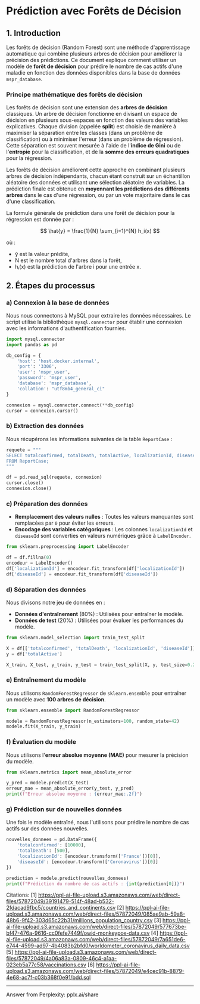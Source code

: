 # Prédiction avec Forêts de Décision

## 1. Introduction

Les forêts de décision (Random Forest) sont une méthode d'apprentissage automatique qui combine plusieurs arbres de décision pour améliorer la précision des prédictions. Ce document explique comment utiliser un modèle de **forêt de décision** pour prédire le nombre de cas actifs d'une maladie en fonction des données disponibles dans la base de données `mspr_database`.

### Principe mathématique des forêts de décision

Les forêts de décision sont une extension des **arbres de décision** classiques. Un arbre de décision fonctionne en divisant un espace de décision en plusieurs sous-espaces en fonction des valeurs des variables explicatives. Chaque division (appelée **split**) est choisie de manière à maximiser la séparation entre les classes (dans un problème de classification) ou à minimiser l'erreur (dans un problème de régression). Cette séparation est souvent mesurée à l'aide de l'**indice de Gini** ou de l'**entropie** pour la classification, et de la **somme des erreurs quadratiques** pour la régression.

Les forêts de décision améliorent cette approche en combinant plusieurs arbres de décision indépendants, chacun étant construit sur un échantillon aléatoire des données et utilisant une sélection aléatoire de variables. La prédiction finale est obtenue en **moyennant les prédictions des différents arbres** dans le cas d'une régression, ou par un vote majoritaire dans le cas d'une classification.

La formule générale de prédiction dans une forêt de décision pour la régression est donnée par :

$$ \hat{y} = \frac{1}{N} \sum_{i=1}^{N} h_i(x) $$

où :
-   ŷ est la valeur prédite,
-   N est le nombre total d'arbres dans la forêt,
-   hᵢ(x) est la prédiction de l'arbre i pour une entrée x.

## 2. Étapes du processus

### a) Connexion à la base de données

Nous nous connectons à MySQL pour extraire les données nécessaires. Le script utilise la bibliothèque `mysql.connector` pour établir une connexion avec les informations d'authentification fournies.

```python
import mysql.connector
import pandas as pd

db_config = {
    'host': 'host.docker.internal',
    'port': '3306',
    'user': 'mspr_user',
    'password': 'mspr_user',
    'database': 'mspr_database',
    'collation': "utf8mb4_general_ci"
}

connexion = mysql.connector.connect(**db_config)
cursor = connexion.cursor()
```

### b) Extraction des données

Nous récupérons les informations suivantes de la table `ReportCase` :

```python
requete = """
SELECT totalconfirmed, totalDeath, totalActive, localizationId, diseaseId 
FROM ReportCase;
"""

df = pd.read_sql(requete, connexion)
cursor.close()
connexion.close()
```

### c) Préparation des données

- **Remplacement des valeurs nulles** : Toutes les valeurs manquantes sont remplacées par `0` pour éviter les erreurs.
- **Encodage des variables catégoriques** : Les colonnes `localizationId` et `diseaseId` sont converties en valeurs numériques grâce à `LabelEncoder`.

```python
from sklearn.preprocessing import LabelEncoder

df = df.fillna(0)
encodeur = LabelEncoder()
df['localizationId'] = encodeur.fit_transform(df['localizationId'])
df['diseaseId'] = encodeur.fit_transform(df['diseaseId'])
```

### d) Séparation des données

Nous divisons notre jeu de données en :
- **Données d'entraînement** (80%) : Utilisées pour entraîner le modèle.
- **Données de test** (20%) : Utilisées pour évaluer les performances du modèle.

```python
from sklearn.model_selection import train_test_split

X = df[['totalconfirmed', 'totalDeath', 'localizationId', 'diseaseId']]
y = df['totalActive']

X_train, X_test, y_train, y_test = train_test_split(X, y, test_size=0.2, random_state=42)
```

### e) Entraînement du modèle

Nous utilisons `RandomForestRegressor` de `sklearn.ensemble` pour entraîner un modèle avec **100 arbres de décision**.

```python
from sklearn.ensemble import RandomForestRegressor

modele = RandomForestRegressor(n_estimators=100, random_state=42)
modele.fit(X_train, y_train)
```

### f) Évaluation du modèle

Nous utilisons l'**erreur absolue moyenne (MAE)** pour mesurer la précision du modèle.

```python
from sklearn.metrics import mean_absolute_error

y_pred = modele.predict(X_test)
erreur_mae = mean_absolute_error(y_test, y_pred)
print(f"Erreur absolue moyenne : {erreur_mae:.2f}")
```

### g) Prédiction sur de nouvelles données

Une fois le modèle entraîné, nous l'utilisons pour prédire le nombre de cas actifs sur des données nouvelles.

```python
nouvelles_donnees = pd.DataFrame({
    'totalconfirmed': [10000],
    'totalDeath': [500],
    'localizationId': [encodeur.transform(['France'])[0]],
    'diseaseId': [encodeur.transform(['Coronavirus'])[0]]
})

prediction = modele.predict(nouvelles_donnees)
print(f"Prédiction du nombre de cas actifs : {int(prediction[0])}")
```

Citations:
[1] https://ppl-ai-file-upload.s3.amazonaws.com/web/direct-files/57872049/39191479-514f-48ad-b532-2fdacad9fbc5/countries_and_continents.csv
[2] https://ppl-ai-file-upload.s3.amazonaws.com/web/direct-files/57872049/085ae9ab-59a8-48b6-9f42-303d65c22b31/millions_population_country.csv
[3] https://ppl-ai-file-upload.s3.amazonaws.com/web/direct-files/57872049/577673be-bf47-476a-9616-cc0fefe7449f/owid-monkeypox-data.csv
[4] https://ppl-ai-file-upload.s3.amazonaws.com/web/direct-files/57872049/7a651de6-e744-4599-ad97-4b4083b2bfd0/worldometer_coronavirus_daily_data.csv
[5] https://ppl-ai-file-upload.s3.amazonaws.com/web/direct-files/57872049/4a06a83a-0809-46c4-a1aa-023eb5a77c58/vaccinations.csv
[6] https://ppl-ai-file-upload.s3.amazonaws.com/web/direct-files/57872049/e4cec91b-8879-4e68-ac7f-c03b368f0e91/bdd.sql

---
Answer from Perplexity: pplx.ai/share
